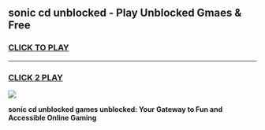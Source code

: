 
## sonic cd unblocked - Play Unblocked Gmaes & Free
<h3>
<a href="https://news.freeplayer.one?title=sonic_cd_unblocked&ref=16F">CLICK TO PLAY</a></h3>
<hr>

<h3>
<a href="https://news.freeplayer.one?title=sonic_cd_unblocked&ref=16F">CLICK 2 PLAY</a>
  
</h3>

<a href="https://news.freeplayer.one?title=sonic_cd_unblocked&ref=16F/"><img src="https://clearcache.store/games.png"></a>


**sonic cd unblocked games unblocked: Your Gateway to Fun and Accessible Online Gaming**
